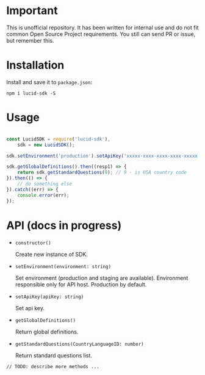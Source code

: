 # Important

This is unofficial repository. It has been written for internal use and do not fit common Open Source Project requirements.
You still can send PR or issue, but remember this.

# Installation

Install and save it to `package.json`:
```
npm i lucid-sdk -S
```

# Usage

```javascript

const LucidSDK = require('lucid-sdk'),
    sdk = new LucidSDK();

sdk.setEnvironment('production').setApiKey('xxxxx-xxxx-xxxx-xxxx-xxxxx');

sdk.getGlobalDefinitions().then((resp1) => {
    return sdk.getStandardQuestions(9); // 9 - is USA country code
}).then(() => {
    // do something else
}).catch((err) => {
    console.error(err);
});

```

# API (docs in progress)

* `constructor()`
    
    Create new instance of SDK.
     
* `setEnvironment(environment: string)`

    Set environment (production and staging are available). Environment responsible only for API host. Production by default.

* `setApiKey(apiKey: string)`

    Set api key.

* `getGlobalDefinitions()`
    
    Return global definitions.

* `getStandardQuestions(CountryLanguageID: number)`

    Return standard questions list.

`// TODO: describe more methods ...`
